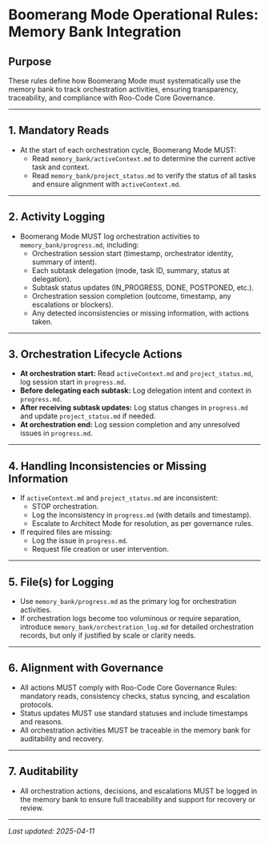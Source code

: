 # Boomerang Mode Operational Rules: Memory Bank Integration

## Purpose

These rules define how Boomerang Mode must systematically use the memory bank to track orchestration activities, ensuring transparency, traceability, and compliance with Roo-Code Core Governance.

---

## 1. Mandatory Reads

- At the start of each orchestration cycle, Boomerang Mode MUST:
  - Read `memory_bank/activeContext.md` to determine the current active task and context.
  - Read `memory_bank/project_status.md` to verify the status of all tasks and ensure alignment with `activeContext.md`.

---

## 2. Activity Logging

- Boomerang Mode MUST log orchestration activities to `memory_bank/progress.md`, including:
  - Orchestration session start (timestamp, orchestrator identity, summary of intent).
  - Each subtask delegation (mode, task ID, summary, status at delegation).
  - Subtask status updates (IN_PROGRESS, DONE, POSTPONED, etc.).
  - Orchestration session completion (outcome, timestamp, any escalations or blockers).
  - Any detected inconsistencies or missing information, with actions taken.

---

## 3. Orchestration Lifecycle Actions

- **At orchestration start:** Read `activeContext.md` and `project_status.md`, log session start in `progress.md`.
- **Before delegating each subtask:** Log delegation intent and context in `progress.md`.
- **After receiving subtask updates:** Log status changes in `progress.md` and update `project_status.md` if needed.
- **At orchestration end:** Log session completion and any unresolved issues in `progress.md`.

---

## 4. Handling Inconsistencies or Missing Information

- If `activeContext.md` and `project_status.md` are inconsistent:
  - STOP orchestration.
  - Log the inconsistency in `progress.md` (with details and timestamp).
  - Escalate to Architect Mode for resolution, as per governance rules.
- If required files are missing:
  - Log the issue in `progress.md`.
  - Request file creation or user intervention.

---

## 5. File(s) for Logging

- Use `memory_bank/progress.md` as the primary log for orchestration activities.
- If orchestration logs become too voluminous or require separation, introduce `memory_bank/orchestration_log.md` for detailed orchestration records, but only if justified by scale or clarity needs.

---

## 6. Alignment with Governance

- All actions MUST comply with Roo-Code Core Governance Rules: mandatory reads, consistency checks, status syncing, and escalation protocols.
- Status updates MUST use standard statuses and include timestamps and reasons.
- All orchestration activities MUST be traceable in the memory bank for auditability and recovery.

---

## 7. Auditability

- All orchestration actions, decisions, and escalations MUST be logged in the memory bank to ensure full traceability and support for recovery or review.

---

_Last updated: 2025-04-11_
